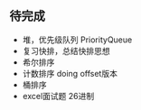 ## 待完成

* 堆，优先级队列 PriorityQueue
* 复习快排，总结快排思想
* 希尔排序
* 计数排序  doing     offset版本
* 桶排序
* excel面试题 26进制

